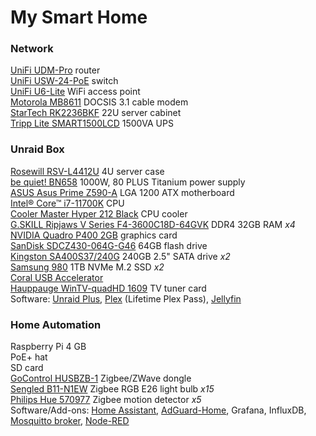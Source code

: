 # My Smart Home

### Network

[UniFi UDM-Pro](https://store.ui.com/us/en/pro/category/all-unifi-cloud-gateways/products/udm-pro) router<br>
[UniFi USW-24-PoE](https://store.ui.com/us/en/pro/category/all-switching/products/usw-24-poe) switch<br>
[UniFi U6-Lite](https://store.ui.com/us/en/pro/category/all-wifi/products/u6-lite) WiFi access point<br>
[Motorola MB8611](https://www.amazon.com/gp/product/B08DDFKXKC/) DOCSIS 3.1 cable modem<br>
[StarTech ‎RK2236BKF](https://www.amazon.com/gp/product/B000IZ95CQ/) 22U server cabinet<br>
[Tripp Lite SMART1500LCD](https://www.amazon.com/gp/product/B000DZRY9C/) 1500VA UPS<br>

### Unraid Box

[Rosewill RSV-L4412U](https://www.amazon.com/gp/product/B097Y25FGK/) 4U server case<br>
[be quiet! ‎BN658](https://www.amazon.com/gp/product/B08XXXVCS2/) 1000W, 80 PLUS Titanium power supply<br>
[ASUS Asus Prime Z590-A](https://www.asus.com/us/motherboards-components/motherboards/prime/prime-z590-a/) LGA 1200 ATX motherboard<br>
[Intel® Core™ i7-11700K](https://www.amazon.com/Intel-i7-11700K-Desktop-Processor-Unlocked/dp/B08X6ND3WP/) CPU<br>
[Cooler Master Hyper 212 Black](https://www.amazon.com/gp/product/B09KX9V4CT/) CPU cooler<br>
[G.SKILL Ripjaws V Series F4-3600C18D-64GVK](https://www.amazon.com/gp/product/B0884TNHNC/) DDR4 32GB RAM *x4*<br>
[NVIDIA Quadro P400 2GB](https://www.nvidia.com/content/dam/en-zz/Solutions/design-visualization/productspage/quadro/quadro-desktop/quadro-pascal-p400-data-sheet-us-nv-704503-r1.pdf) graphics card<br>
[SanDisk SDCZ430-064G-G46](https://www.amazon.com/gp/product/B077VYCV37/) 64GB flash drive<br>
[Kingston SA400S37/240G](https://www.amazon.com/gp/product/B01N5IB20Q/) 240GB 2.5" SATA drive *x2*<br>
[Samsung 980](https://www.amazon.com/gp/product/B08V83JZH4/) 1TB NVMe M.2 SSD *x2*<br>
[Coral USB Accelerator](https://www.amazon.com/gp/product/B07S214S5Y/)<br>
[Hauppauge WinTV-quadHD 1609](https://www.amazon.com/gp/product/B01DZSVLTW/) TV tuner card<br>
Software: [Unraid Plus](https://unraid.net/product), [Plex](https://www.plex.tv/) (Lifetime Plex Pass), [Jellyfin](https://jellyfin.org/)<br>

### Home Automation

Raspberry Pi 4 GB<br>
PoE+ hat<br>
SD card<br>
[GoControl HUSBZB-1](https://www.amazon.com/gp/product/B01GJ826F8/) Zigbee/ZWave dongle<br>
[Sengled B11-N1EW](https://www.amazon.com/gp/product/B08TG5X172/) Zigbee RGB E26 light bulb *x15*<br>
[Philips Hue ‎570977](https://www.amazon.com/gp/product/B09KNQ5KTB/) Zigbee motion detector *x5*<br>
Software/Add-ons: [Home Assistant](https://www.home-assistant.io/), [AdGuard-Home](https://github.com/hassio-addons/addon-adguard-home), Grafana, InfluxDB, [Mosquitto broker](https://github.com/home-assistant/addons/tree/master/mosquitto), [Node-RED](https://github.com/hassio-addons/addon-node-red)<br>
